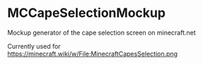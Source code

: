# MCCapeSelectionMockup
Mockup generator of the cape selection screen on minecraft.net

Currently used for https://minecraft.wiki/w/File:MinecraftCapesSelection.png

